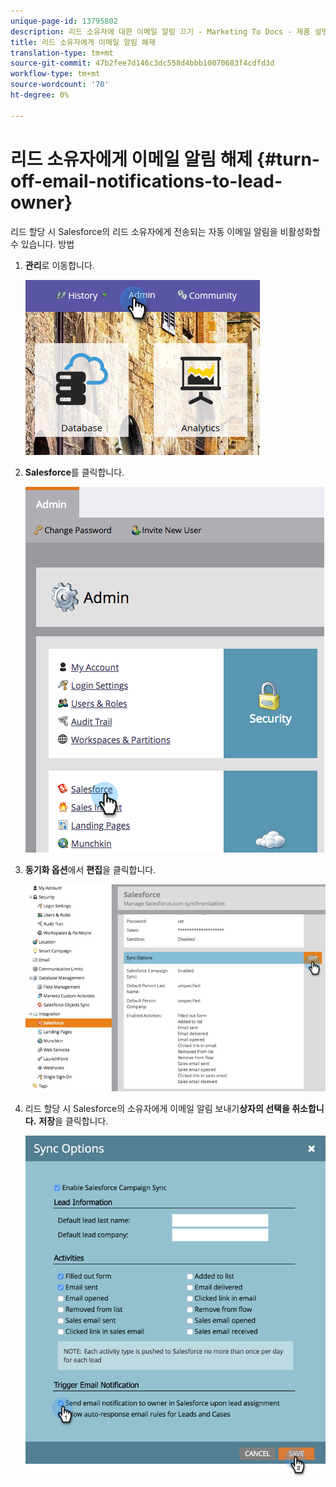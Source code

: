 ```yaml
---
unique-page-id: 13795802
description: 리드 소유자에 대한 이메일 알림 끄기 - Marketing To Docs - 제품 설명서
title: 리드 소유자에게 이메일 알림 해제
translation-type: tm+mt
source-git-commit: 47b2fee7d146c3dc558d4bbb10070683f4cdfd3d
workflow-type: tm+mt
source-wordcount: '70'
ht-degree: 0%

---
```



# 리드 소유자에게 이메일 알림 해제 {#turn-off-email-notifications-to-lead-owner}

리드 할당 시 Salesforce의 리드 소유자에게 전송되는 자동 이메일 알림을 비활성화할 수 있습니다. 방법

1. **관리**&#x200B;로 이동합니다.

   ![](assets/admin-1.png)

1. **Salesforce**&#x200B;를 클릭합니다.

   ![](assets/adminsalesforce.png)

1. **동기화 옵션**&#x200B;에서 **편집**&#x200B;을 클릭합니다.

   ![](assets/salesforcesummary2.jpg)

1. 리드 할당 시 Salesforce의 소유자에게 이메일 알림 보내기&#x200B;**상자의 선택을 취소합니다.** **저장**&#x200B;을 클릭합니다.

   ![](assets/new-screen.png)

